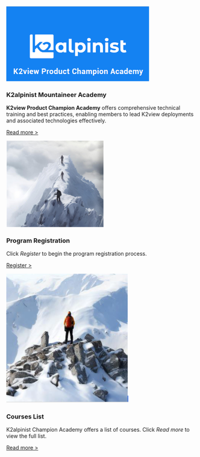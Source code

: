 <!--block-->

<img src="images/alpinist1-c.png" style="zoom: 70%;" />

### K2alpinist Mountaineer Academy

**K2view Product Champion Academy** offers comprehensive technical training and best practices, enabling members to lead K2view deployments and associated technologies effectively. 

[Read more >](intro/K2viewProductChampionAcademy.md)

<!--block-->

<img src="images/registration.png" style="zoom:80%;" />

### Program Registration

Click *Register* to begin the program registration process.

[Register >](registration/Registration.md)

<!--block-->

<img src="images/coursesList.png" style="zoom:80%;" />

### Courses List

K2alpinist Champion Academy offers a list of courses. Click *Read more* to view the full list.

[Read more >](coursesList/CoursesList.md)

<!--block-->
